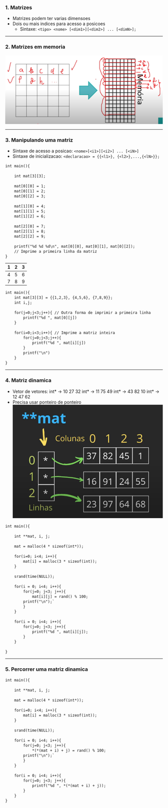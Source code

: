
### 1. Matrizes
- Matrizes podem ter varias dimensoes
- Dois ou mais indices para acesso a posicoes
	- Sintaxe:
	 `<tipo> <nome> [<dim1>][<dim2>] ... [<dimN>];`

---
### 2. Matrizes em memoria
![](../Imagens/Matriz.png)

---
### 3. Manipulando uma matriz
- Sintaxe de acesso a posicao:
	`<nome>[<i1>][<i2>] ... [<iN>]`
- Sintaxe de inicializacao:
	`<declaracao> = {{<l1>}, {<l2>},...,{<lN>}};`

```
int main(){

	int mat[3][3];

	mat[0][0] = 1;
	mat[0][1] = 2;
	mat[0][2] = 3;

	mat[1][0] = 4;
	mat[1][1] = 5;
	mat[1][2] = 6;

	mat[2][0] = 7;
	mat[2][1] = 8;
	mat[2][2] = 9;

	printf("%d %d %d\n", mat[0][0], mat[0][1], mat[0][2]);
	// Imprime a primeira linha da matriz
}
```

| 1   | 2   | 3   |
| --- | --- | --- |
| 4   | 5   | 6   |
| 7   | 8   | 9   |

```
int main(){
	int mat[3][3] = {{1,2,3}, {4,5,6}, {7,8,9}};
	int i,j;

	for(j=0;j<3;j++){ // Outra forma de imprimir a primeira linha
		printf("%d ", mat[0][j])
	}

	for(i=0;i<3;i++){ // Imprime a matriz inteira
		for(j=0;j<3;j++){
			printf("%d ", mat[i][j])
		}
		printf("\n")
	}
}
```

--- 
### 4. Matriz dinamica

- Vetor de vetores:
	int* -> 10 27 32
	int* -> 11 75 49
	int* -> 43 82 10
	int* -> 12 47 62
- Precisa usar ponteiro de ponteiro
![Descrição da imagem](../Imagens/PonteiroDePonteiro.png)
```
int main(){

	int **mat, i, j;

	mat = malloc(4 * sizeof(int*));

	for(i=0; i<4; i++){
		mat[i] = malloc(3 * sizeof(int));
	}

	srand(time(NULL));

	for(i = 0; i<4; i++){
		for(j=0; j<3; j++){
			mat[i][j] = rand() % 100;
		printf("\n");`
		}
	}

	for(i = 0; i<4; i++){
		for(j=0; j<3; j++){
			printf("%d ", mat[i][j]);
		}
	}
	
}
```

---
### 5. Percorrer uma matriz dinamica

```
int main(){

	int **mat, i, j;

	mat = malloc(4 * sizeof(int*));

	for(i=0; i<4; i++){
		mat[i] = malloc(3 * sizeof(int));
	}
	
	srand(time(NULL));

	for(i = 0; i<4; i++){
		for(j=0; j<3; j++){
			*(*(mat + i) + j) = rand() % 100;
 		printf("\n");`
		}
	}

	for(i = 0; i<4; i++){
		for(j=0; j<3; j++){
			printf("%d ", *(*(mat + i) + j));
		}
	}
}
```